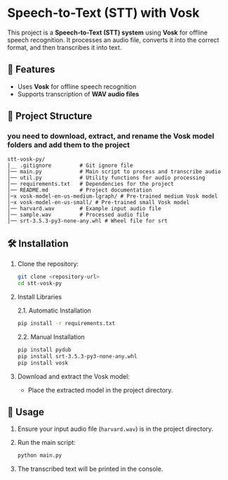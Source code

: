 # Speech-to-Text (STT) with Vosk

This project is a **Speech-to-Text (STT) system** using **Vosk** for offline speech recognition. It processes an audio file, converts it into the correct format, and then transcribes it into text.

## 🚀 Features

- Uses **Vosk** for offline speech recognition
- Supports transcription of **WAV audio files**

## 📂 Project Structure

### you need to download, extract, and rename the **Vosk** model folders and add them to the project

```
stt-vosk-py/
|__ .gitignore         # Git ignore file
│── main.py            # Main script to process and transcribe audio
│── util.py            # Utility functions for audio processing
│── requirements.txt   # Dependencies for the project
│── README.md          # Project documentation
│─x vosk-model-en-us-medium-lgraph/ # Pre-trained medium Vosk model
│─x vosk-model-en-us-small/ # Pre-trained small Vosk model
│── harvard.wav        # Example input audio file
│── sample.wav         # Processed audio file
│── srt-3.5.3-py3-none-any.whl # Wheel file for srt
```

## 🛠️ Installation

1. Clone the repository:
    ```sh
    git clone <repository-url>
    cd stt-vosk-py
    ```
2. Install Libraries

    2.1. Automatic Installation

    ```sh
    pip install -r requirements.txt
    ```
    2.2. Manual Installation

    ```sh
    pip install pydub
    pip install srt-3.5.3-py3-none-any.whl
    pip install vosk
    ```

4. Download and extract the Vosk model:
    - Place the extracted model in the project directory.

## 🚀 Usage

1. Ensure your input audio file (`harvard.wav`) is in the project directory.

2. Run the main script:
    ```sh
    python main.py
    ```

3. The transcribed text will be printed in the console.